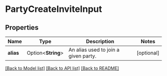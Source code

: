# PartyCreateInviteInput

## Properties

Name | Type | Description | Notes
------------ | ------------- | ------------- | -------------
**alias** | Option<**String**> | An alias used to join a given party. | [optional]

[[Back to Model list]](../README.md#documentation-for-models) [[Back to API list]](../README.md#documentation-for-api-endpoints) [[Back to README]](../README.md)


